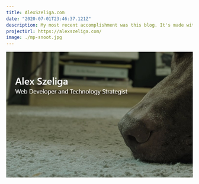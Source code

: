 ```yaml
---
title: AlexSzeliga.com
date: "2020-07-01T23:46:37.121Z"
description: My most recent accomplishment was this blog. It's made with Gatsby.
projectUrl: https://alexszeliga.com/
image: ./mp-snoot.jpg
---
```

![Screen shot of the home page of AlexSzeliga.com](./mp-snoot.jpg)